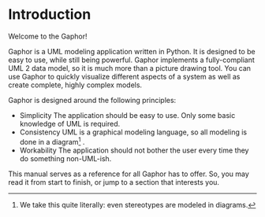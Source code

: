 # Introduction

Welcome to the Gaphor!

Gaphor is a UML modeling application written in Python. It is designed
to be easy to use, while still being powerful. Gaphor implements a
fully-compliant UML 2 data model, so it is much more than a picture
drawing tool. You can use Gaphor to quickly visualize different aspects
of a system as well as create complete, highly complex models.

Gaphor is designed around the following principles:

-   Simplicity The application should be easy to use. Only some basic
    knowledge of UML is required.
-   Consistency UML is a graphical modeling language, so all modeling is
    done in a diagram[^1] .
-   Workability The application should not bother the user every time
    they do something non-UML-ish.

This manual serves as a reference for all Gaphor has to offer. So, you
may read it from start to finish, or jump to a section that interests
you.

[^1]: We take this quite literally: even stereotypes are modeled in
    diagrams.
